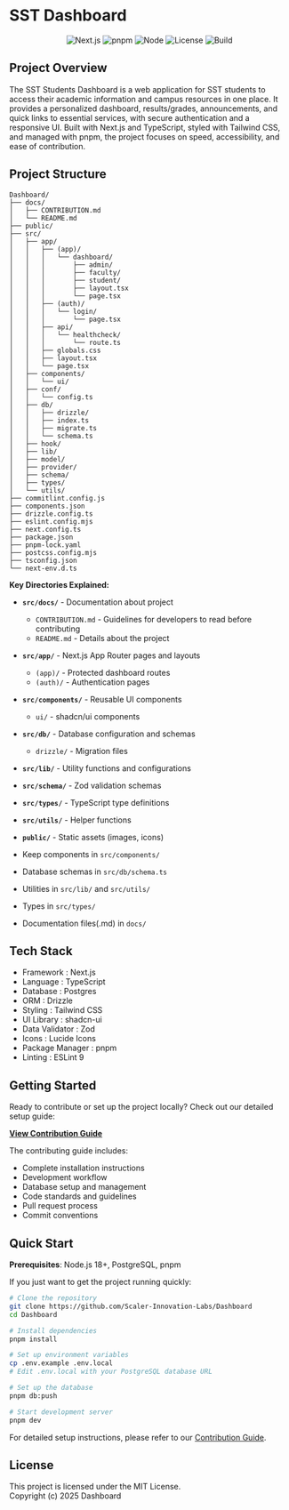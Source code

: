 # SST Dashboard

<div align="center">

![Next.js](https://img.shields.io/badge/Next.js-15-black?logo=next.js)
![pnpm](https://img.shields.io/badge/pnpm-managed-orange?logo=pnpm)
![Node](https://img.shields.io/badge/Node-%E2%89%A518-green?logo=node.js)
![License](https://img.shields.io/badge/License-MIT-blue)
![Build](https://img.shields.io/badge/Build-passing-brightgreen)

</div>

## Project Overview

The SST Students Dashboard is a web application for SST students to access their academic information and campus resources in one place. It provides a personalized dashboard, results/grades, announcements, and quick links to essential services, with secure authentication and a responsive UI. Built with Next.js and TypeScript, styled with Tailwind CSS, and managed with pnpm, the project focuses on speed, accessibility, and ease of contribution.

## Project Structure

```
Dashboard/
├── docs/
│   ├── CONTRIBUTION.md
│   └── README.md
├── public/
├── src/
│   ├── app/
│   │   ├── (app)/
│   │   │   └── dashboard/
│   │   │       ├── admin/
│   │   │       ├── faculty/
│   │   │       ├── student/
│   │   │       ├── layout.tsx
│   │   │       └── page.tsx
│   │   ├── (auth)/
│   │   │   └── login/
│   │   │       └── page.tsx
│   │   ├── api/
│   │   │   └── healthcheck/
│   │   │       └── route.ts
│   │   ├── globals.css
│   │   ├── layout.tsx
│   │   └── page.tsx
│   ├── components/
│   │   └── ui/
│   ├── conf/
│   │   └── config.ts
│   ├── db/
│   │   ├── drizzle/
│   │   ├── index.ts
│   │   ├── migrate.ts
│   │   └── schema.ts
│   ├── hook/
│   ├── lib/
│   ├── model/
│   ├── provider/
│   ├── schema/
│   ├── types/
│   └── utils/
├── commitlint.config.js
├── components.json
├── drizzle.config.ts
├── eslint.config.mjs
├── next.config.ts
├── package.json
├── pnpm-lock.yaml
├── postcss.config.mjs
├── tsconfig.json
└── next-env.d.ts
```

**Key Directories Explained:**

- **`src/docs/`** - Documentation about project
  - `CONTRIBUTION.md` - Guidelines for developers to read before contributing
  - `README.md` - Details about the project
- **`src/app/`** - Next.js App Router pages and layouts
  - `(app)/` - Protected dashboard routes
  - `(auth)/` - Authentication pages
- **`src/components/`** - Reusable UI components
  - `ui/` - shadcn/ui components
- **`src/db/`** - Database configuration and schemas
  - `drizzle/` - Migration files
- **`src/lib/`** - Utility functions and configurations
- **`src/schema/`** - Zod validation schemas
- **`src/types/`** - TypeScript type definitions
- **`src/utils/`** - Helper functions
- **`public/`** - Static assets (images, icons)

- Keep components in `src/components/`
- Database schemas in `src/db/schema.ts`
- Utilities in `src/lib/` and `src/utils/`
- Types in `src/types/`
- Documentation files(.md) in `docs/`

## Tech Stack

- Framework : Next.js
- Language : TypeScript
- Database : Postgres
- ORM : Drizzle
- Styling : Tailwind CSS
- UI Library : shadcn-ui
- Data Validator : Zod
- Icons : Lucide Icons
- Package Manager : pnpm
- Linting : ESLint 9

## Getting Started

Ready to contribute or set up the project locally? Check out our detailed setup guide:

**[View Contribution Guide](./CONTRIBUTION.md)**

The contributing guide includes:

- Complete installation instructions
- Development workflow
- Database setup and management
- Code standards and guidelines
- Pull request process
- Commit conventions

## Quick Start

**Prerequisites**: Node.js 18+, PostgreSQL, pnpm

If you just want to get the project running quickly:

```bash
# Clone the repository
git clone https://github.com/Scaler-Innovation-Labs/Dashboard
cd Dashboard

# Install dependencies
pnpm install

# Set up environment variables
cp .env.example .env.local
# Edit .env.local with your PostgreSQL database URL

# Set up the database
pnpm db:push

# Start development server
pnpm dev
```

For detailed setup instructions, please refer to our [Contribution Guide](./CONTRIBUTION.md).

## License

This project is licensed under the MIT License.  
Copyright (c) 2025 Dashboard
